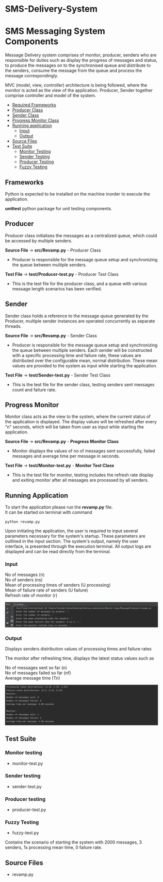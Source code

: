 # SMS-Delivery-System

# SMS Messaging System Components
Message Delivery system comprises of monitor, producer, senders who are responsible for duties such as display the progress of messages and status, to produce the messages on to the synchronised queue and distribute to the senders, consume the message from the queue and process the message correspondingly.   

MVC (model, view, controller) architecture is being followed, where the monitor is acted as the view of the application. Producer, Sender together comprise controller and model of the system.

<!-- -   [React Basics](#react-basics) -->
-   [Required Frameworks](#Frameworks)
-   [Producer Class](#producer)
-   [Sender Class](#sender)
-   [Progress Monitor Class](#progress-monitor)
-   [Running application](#running-application)
    -   [Input](#input)
    -   [Output](#output)
-   [Source Files](#source-files)
-   [Test Suite](#test-suite)
    - [Monitor Testing](#monitor-testing)
    - [Sender Testing](#sender-testing)
    - [Producer Testing](#producer-testing)
    - [Fuzzy Testing](#fuzzy-testing)

## Frameworks

Python is expected to be installed on the machine inorder to execute the application.   

**unittest** python package for unit testing components.

## Producer

Producer class initialises the messages as a centralized queue, which could be accessed by multiple senders. 

**Source File**     -> **src/Revamp.py** - Producer Class

-   Producer is responsible for the message queue setup and synchronizing the queue between multiple senders.

**Test File**   -> **test/Producer-test.py** - Producer Test Class

-   This is the test file for the producer class, and a queue with various message length scenarios has been verified. 

## Sender

Sender class holds a reference to the message queue generated by the Producer, multiple sender instances are operated concurrently as separate threads.

**Source File**     -> **src/Revamp.py** - Sender Class

-   Producer is responsible for the message queue setup and synchronizing the queue between multiple senders. Each sender will be constructed with a specific processing time and failure rate, these values are distributed over the configurable mean, normal distribution. These mean values are provided to the system as input while starting the application.

**Test File**   -> **test/Sender-test.py** - Sender Test Class

-   This is the test file for the sender class, testing senders sent messages count and failure rate.

## Progress Monitor


Monitor class acts as the view to the system, where the current status of the application is displayed. The display values will be refreshed after every "n" seconds, which will be taken from user as input while starting the application.

**Source File**     -> **src/Revamp.py** - **Progress Monitor Class**

-   Monitor displays the values of no of messages sent successfully, failed messages and average time per message in seconds.

**Test File**   -> **test/Monitor-test.py** - **Monitor Test Class**

-   This is the test file for monitor, testing includes the refresh rate display and exiting monitor after all messages are processed by all senders.

## Running Application
To start the application please run the **revamp.py** file.  
It can be started on terminal with command 

```
python revamp.py
```

Upon initiating the application, the user is required to input several parameters necessary for the system's startup. These parameters are outlined in the input section. The system's output, namely the user interface, is presented through the execution terminal. All output logs are displayed and can be read directly from the terminal.

### Input
No of messages (n)  
No of senders (ns)  
Mean of processing times of senders (U processing)  
Mean of failure rate of senders (U failure)  
Refresh rate of monitor (r)  

![image](./assets/input.png)
### Output
Displays senders distribution values of processing times and failure rates  

The monitor after refreshing time, displays the latest status values such as   

No of messages sent so far (n)  
No of messages failed so far (nf)  
Average message time (Tn)

![image](./assets/output.png)
## Test Suite
### Monitor testing 
- monitor-test.py
### Sender testing
- sender-test.py
### Producer testing
- producer-test.py
### Fuzzy Testing
- fuzzy-test.py  

Contains the scenario of starting the system with 2000 messages, 3 senders, 1s processing mean time, 0 failure rate.  

## Source Files
- revamp.py
